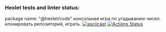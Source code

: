 ### Hexlet tests and linter status:
package name: "@hexlet/code"
консольная игра по угадыванию чисел. 
клонировать репозиторий,  играть. 
[![asciicast](https://asciinema.org/a/l40Lrk3midkLmNEOmgZErGnY7.svg)](https://asciinema.org/a/l40Lrk3midkLmNEOmgZErGnY7)
[![Actions Status](https://github.com/RomaDhzan/frontend-project-44/workflows/hexlet-check/badge.svg)](https://github.com/RomaDhzan/frontend-project-44/actions)
